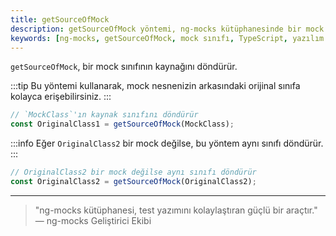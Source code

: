 ```yaml
---
title: getSourceOfMock
description: getSourceOfMock yöntemi, ng-mocks kütüphanesinde bir mock sınıfının kaynağını döndürmek için kullanılır. Bu belge, yöntemin nasıl çalıştığını ve kullanım örneklerini içermektedir.
keywords: [ng-mocks, getSourceOfMock, mock sınıfı, TypeScript, yazılım geliştirme]
---
```


`getSourceOfMock`, bir mock sınıfının kaynağını döndürür.

:::tip
Bu yöntemi kullanarak, mock nesnenizin arkasındaki orijinal sınıfa kolayca erişebilirsiniz.
:::

```ts
// `MockClass`'ın kaynak sınıfını döndürür
const OriginalClass1 = getSourceOfMock(MockClass);
```

:::info
Eğer `OriginalClass2` bir mock değilse, bu yöntem aynı sınıfı döndürür.
:::

```ts
// OriginalClass2 bir mock değilse aynı sınıfı döndürür
const OriginalClass2 = getSourceOfMock(OriginalClass2);
```

---

> "ng-mocks kütüphanesi, test yazımını kolaylaştıran güçlü bir araçtır."  
> — ng-mocks Geliştirici Ekibi
